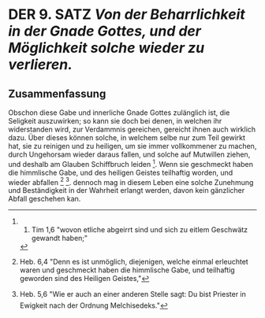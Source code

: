 
DER 9. SATZ *Von der Beharrlichkeit in der Gnade Gottes, und der Möglichkeit solche wieder zu verlieren.*
=========================================================================================================

Zusammenfassung
---------------

Obschon diese Gabe und innerliche Gnade Gottes
zulänglich ist, die Seligkeit auszuwirken; so kann
sie doch bei denen, in welchen ihr widerstanden
wird, zur Verdammnis gereichen, gereicht ihnen
auch wirklich dazu. Über dieses können solche,
in welchem selbe nur zum Teil gewirkt hat, sie zu
reinigen und zu heiligen, um sie immer vollkommener
zu machen, durch Ungehorsam wieder daraus
fallen, und solche auf Mutwillen ziehen, und deshalb
am Glauben Schiffbruch leiden [^a_pre_09-satz_01]. Wenn sie geschmeckt
haben die himmlische Gabe, und des
heiligen Geistes teilhaftig worden, und wieder
abfallen [^a_pre_09-satz_02] [^a_pre_09-satz_03]. dennoch mag in diesem Leben eine
solche Zunehmung und Beständigkeit in der
Wahrheit erlangt werden, davon kein gänzlicher
Abfall geschehen kan.

<!-- Fußnoten -->

[^a_pre_09-satz_01]: 1. Tim 1,6 "wovon etliche abgeirrt sind und sich zu eitlem Geschwätz gewandt haben;"

[^a_pre_09-satz_02]: Heb. 6,4 "Denn es ist unmöglich, diejenigen, welche einmal erleuchtet waren und geschmeckt haben die himmlische Gabe, und teilhaftig geworden sind des Heiligen Geistes,"

[^a_pre_09-satz_03]: Heb. 5,6 "Wie er auch an einer anderen Stelle sagt: Du bist Priester in Ewigkeit nach der Ordnung Melchisedeks."
